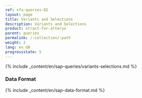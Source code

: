 ```yaml
---
ref: xfa-queries-02
layout: page
title: Variants and Selections
description: Variants and Selections
product: xtract-for-alteryx
parent: queries
permalink: /:collection/:path
weight: 2
lang: en_GB
progressstate: 5
---
```


{% include _content/en/sap-queries/variants-selections.md %}

### Data Format

{% include _content/en/sap-data-format.md  %}
